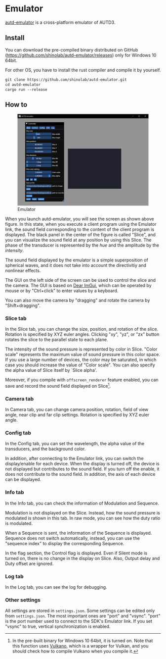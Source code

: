 # Emulator

[autd-emulator](https://github.com/shinolab/autd-emulator) is a cross-platform emulator of AUTD3.

## Install

You can download the pre-compiled binary distributed on GitHub (https://github.com/shinolab/autd-emulator/releases) only for Windows 10 64bit.

For other OS, you have to install the rust compiler and compile it by yourself.
```
git clone https://github.com/shinolab/autd-emulator.git
cd autd-emulator
cargo run --release
```

## How to

<figure>
  <img src="https://raw.githubusercontent.com/shinolab/autd3-library-software/master/book/src/fig/Users_Manual/emu-home.jpg"/>
  <figcaption>Emulator</figcaption>
</figure>

When you launch autd-emulator, you will see the screen as shown above figure.
In this state, when you execute a client program using the Emulator link, the sound field corresponding to the content of the client program is displayed.
The black panel in the center of the figure is called "Slice", and you can visualize the sound field at any position by using this Slice.
The phase of the transducer is represented by the _hue_ and the amplitude by the _intensity_.

The sound field displayed by the emulator is a simple superposition of spherical waves, and it does not take into account the directivitiy and nonlinear effects.

The GUI on the left side of the screen can be used to control the slice and the camera.
The GUI is based on [Dear ImGui](https://github.com/ocornut/imgui), which can be operated by mouse or by "Ctrl+click" to enter values by a keyboard.

You can also move the camera by "dragging" and rotate the camera by "Shift+dragging".

### Slice tab

In the Slice tab, you can change the size, position, and rotation of the slice.
Rotation is specified by XYZ euler angles.
Clicking "xy", "yz", or "zx" button rotates the slice to the parallel state to each plane.

The intensity of the sound pressure is represented by color in Slice.
"Color scale" represents the maximum value of sound pressure in this color space.
If you use a large number of devices, the color may be saturated, in which case you should increase the value of "Color scale".
You can also specify the alpha value of Slice itself by `Slice alpha'.

Moreover, if you compile with `offscreen_renderer` feature enabled, you can save and record the sound field displayed on Slice[^1].

### Camera tab

In Camera tab, you can change camera position, rotation, field of view angle, near clip and far clip settings.
Rotation is specified by XYZ euler angle.

### Config tab

In the Config tab, you can set the wavelength, the alpha value of the transducers, and the background color.

In addition, after connecting to the Emulator link, you can switch the display/enable for each device.
When the display is turned off, the device is not displayed but contributes to the sound field.
If you turn off the enable, it does not contribute to the sound field.
In addition, the axis of each device can be displayed.

### Info tab

In the Info tab, you can check the information of Modulation and Sequence.

Modulation is not displayed on the Slice.
Instead, how the sound pressure is modulated is shown in this tab.
In raw mode, you can see how the duty ratio is modulated.

When a Sequence is sent, the information of the Sequence is displayed.
Sequence does not switch automatically, instead, you can use the "sequence index" to display the corresponding Sequence.

In the flag section, the Control flag is displayed.
Even if Silent mode is turned on, there is no change in the display on Slice.
Also, Output delay and Duty offset are ignored.

### Log tab

In the Log tab, you can see the log for debugging.

### Other settings

All settings are stored in `settings.json`.
Some settings can be edited only from `settings.json`.
The most important ones are "port" and "vsync".
"port" is the port number used to connect to the SDK's Emulator link.
If you set "vsync" to true, vertical synchronization is enabled.

[^1]: In the pre-built binary for Windows 10 64bit, it is turned on. Note that this function uses [Vulkano](https://github.com/vulkano-rs/vulkano), which is a wrapper for Vulkan, and you should check how to compile Vulkano when you compile it.
